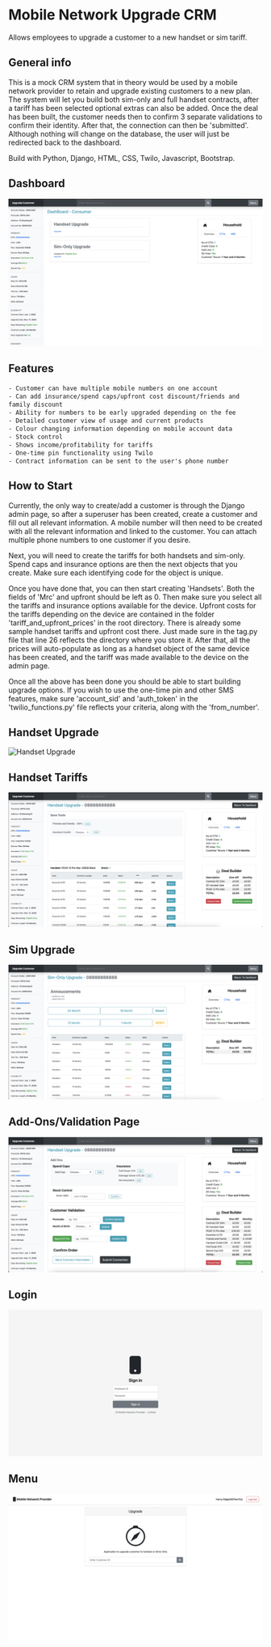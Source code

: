 # Mobile Network Upgrade CRM
Allows employees to upgrade a customer to a new handset or sim tariff. 

## General info
This is a mock CRM system that in theory would be used by a mobile network provider to retain and upgrade existing customers to a new plan. The system will let you build both sim-only and full handset contracts, after a tariff has been selected optional extras can also be added. Once the deal has been built, the customer needs then to confirm 3 separate validations to confirm their identity. After that, the connection can then be 'submitted'. Although nothing will change on the database, the user will just be redirected back to the dashboard. 

Build with Python, Django, HTML, CSS, Twilo, Javascript, Bootstrap.

## Dashboard
![](/sampleimages/Dashboard.jpeg?raw=true "Dashboard")

## Features
	- Customer can have multiple mobile numbers on one account
	- Can add insurance/spend caps/upfront cost discount/friends and family discount
	- Ability for numbers to be early upgraded depending on the fee 
	- Detailed customer view of usage and current products
	- Colour changing information depending on mobile account data 
	- Stock control
	- Shows income/profitability for tariffs 
	- One-time pin functionality using Twilo
	- Contract information can be sent to the user's phone number 

## How to Start
Currently, the only way to create/add a customer is through the Django admin page, so after a superuser has been created, create a customer and fill out all relevant information. A mobile number will then need to be created with all the relevant information and linked to the customer. You can attach multiple phone numbers to one customer if you desire. 

Next, you will need to create the tariffs for both handsets and sim-only. Spend caps and insurance options are then the next objects that you create. Make sure each identifying code for the object is unique.

Once you have done that, you can then start creating 'Handsets'. Both the fields of 'Mrc' and upfront should be left as 0. Then make sure you select all the tariffs and insurance options available for the device. Upfront costs for the tariffs depending on the device are contained in the folder 'tariff_and_upfront_prices' in the root directory. There is already some sample handset tariffs and upfront cost there. Just made sure in the tag.py file that line 26 reflects the directory where you store it. After that, all the prices will auto-populate as long as a handset object of the same device has been created, and the tariff was made available to the device on the admin page. 

Once all the above has been done you should be able to start building upgrade options. If you wish to use the one-time pin and other SMS features, make sure 'account_sid' and 'auth_token' in the 'twilio_functions.py' file reflects your criteria, along with the 'from_number'.

## Handset Upgrade
![](/sampleimages/HandsetUpgrade".jpeg?raw=true "Handset Upgrade")

## Handset Tariffs
![](/sampleimages/HandsetTariffs.jpeg?raw=true "Handset Tariffs")

## Sim Upgrade
![](/sampleimages/SimUpgrade.jpeg?raw=true "Sim Upgrade")

## Add-Ons/Validation Page
![](/sampleimages/Add-OnsandValidation.jpeg?raw=true "Add-Ons/Validation")

## Login
![](/sampleimages/Login.jpeg?raw=true "Login")

## Menu 
![](/sampleimages/Menu.jpeg?raw=true "Menu")
